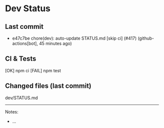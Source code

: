 # Dev Status

## Last commit
- e47c7be chore(dev): auto-update STATUS.md [skip ci] (#417) (github-actions[bot], 45 minutes ago)
## CI & Tests
[OK] npm ci
[FAIL] npm test

## Changed files (last commit)
dev/STATUS.md

---
Notes:
- ...
